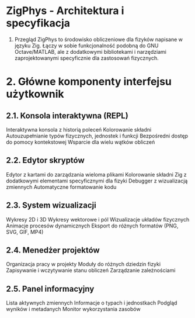 # ZigPhys - Architektura i specyfikacja
1. Przegląd
ZigPhys to środowisko obliczeniowe dla fizyków napisane w języku Zig. Łączy w sobie funkcjonalność podobną do GNU Octave/MATLAB, ale z dodatkowymi bibliotekami i narzędziami zaprojektowanymi specyficznie dla zastosowań fizycznych.
# 2. Główne komponenty interfejsu użytkownik
## 2.1. Konsola interaktywna (REPL)

Interaktywna konsola z historią poleceń
Kolorowanie składni
Autouzupełnianie typów fizycznych, jednostek i funkcji
Bezpośredni dostęp do pomocy kontekstowej
Wsparcie dla wielu wątków obliczeń

## 2.2. Edytor skryptów

Edytor z kartami do zarządzania wieloma plikami
Kolorowanie składni Zig z dodatkowymi elementami specyficznymi dla fizyki
Debugger z wizualizacją zmiennych
Automatyczne formatowanie kodu

## 2.3. System wizualizacji

Wykresy 2D i 3D
Wykresy wektorowe i pól
Wizualizacje układów fizycznych
Animacje procesów dynamicznych
Eksport do różnych formatów (PNG, SVG, GIF, MP4)

## 2.4. Menedżer projektów

Organizacja pracy w projekty
Moduły do różnych dziedzin fizyki
Zapisywanie i wczytywanie stanu obliczeń
Zarządzanie zależnościami

## 2.5. Panel informacyjny

Lista aktywnych zmiennych
Informacje o typach i jednostkach
Podgląd wyników i metadanych
Monitor wykorzystania zasobów
